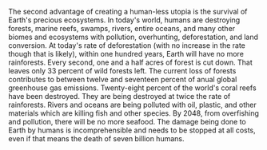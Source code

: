 The second advantage of creating a human-less utopia is the survival of Earth's precious ecosystems. In today's world, humans are destroying forests, marine reefs, swamps, rivers, entire oceans, and many other biomes and ecosystems with pollution, overhunting, deforestation, and land conversion. At today's rate of deforestation (with no increase in the rate though that is likely), within one hundred years, Earth will have no more rainforests. Every second, one and a half acres of forest is cut down. That leaves only 33 percent of wild forests left. The current loss of forests contributes to between twelve and seventeen percent of anual global greenhouse gas emissions. Twenty-eight percent of the world's coral reefs have been destroyed. They are being destroyed at twice the rate of rainforests. Rivers and oceans are being polluted with oil, plastic, and other materials which are killing fish and other species. By 2048, from overfishing and pollution, there will be no more seafood. The damage being done to Earth by humans is incomprehensible and needs to be stopped at all costs, even if that means the death of seven billion humans.
